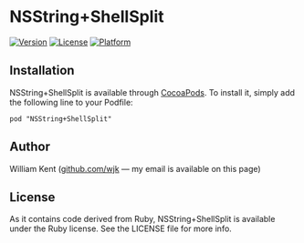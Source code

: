 # NSString+ShellSplit

[![Version](https://img.shields.io/cocoapods/v/NSString-ShellSplit.svg?style=flat)](http://cocoadocs.org/docsets/NSString+ShellSplit)
[![License](https://img.shields.io/cocoapods/l/NSString-ShellSplit.svg?style=flat)](http://cocoadocs.org/docsets/NSString+ShellSplit)
[![Platform](https://img.shields.io/cocoapods/p/NSString-ShellSplit.svg?style=flat)](http://cocoadocs.org/docsets/NSString+ShellSplit)

## Installation

NSString+ShellSplit is available through [CocoaPods](http://cocoapods.org/). To install
it, simply add the following line to your Podfile:

    pod "NSString+ShellSplit"

## Author

William Kent ([github.com/wjk](https://github.com/wjk) — my email is available on this page)

## License

As it contains code derived from Ruby, NSString+ShellSplit is available under the Ruby license.
See the LICENSE file for more info.

